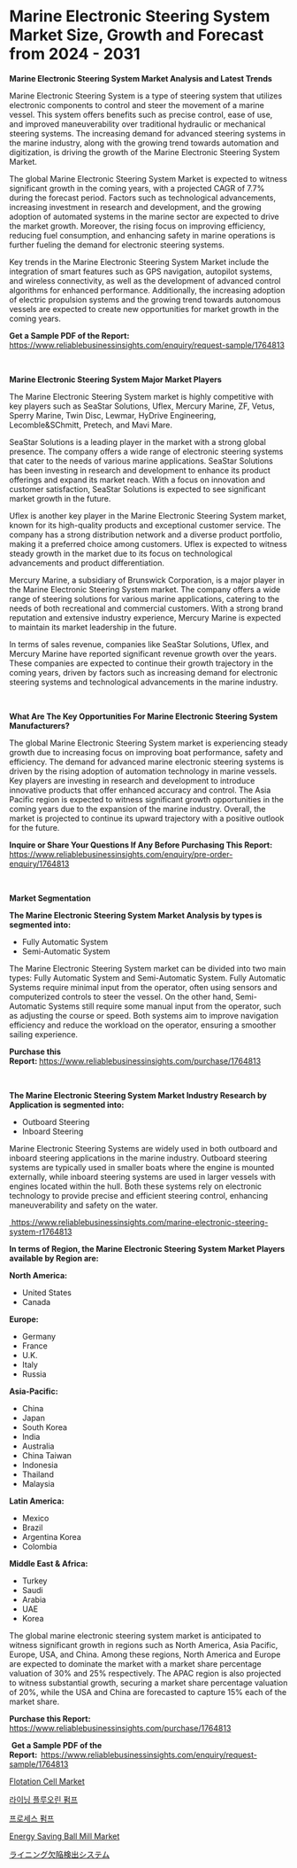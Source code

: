 <p><h1>Marine Electronic Steering System Market Size, Growth and Forecast from 2024 - 2031</h1></p><p><strong>Marine Electronic Steering System Market Analysis and Latest Trends</strong></p>
<p><p>Marine Electronic Steering System is a type of steering system that utilizes electronic components to control and steer the movement of a marine vessel. This system offers benefits such as precise control, ease of use, and improved maneuverability over traditional hydraulic or mechanical steering systems. The increasing demand for advanced steering systems in the marine industry, along with the growing trend towards automation and digitization, is driving the growth of the Marine Electronic Steering System Market.</p><p>The global Marine Electronic Steering System Market is expected to witness significant growth in the coming years, with a projected CAGR of 7.7% during the forecast period. Factors such as technological advancements, increasing investment in research and development, and the growing adoption of automated systems in the marine sector are expected to drive the market growth. Moreover, the rising focus on improving efficiency, reducing fuel consumption, and enhancing safety in marine operations is further fueling the demand for electronic steering systems.</p><p>Key trends in the Marine Electronic Steering System Market include the integration of smart features such as GPS navigation, autopilot systems, and wireless connectivity, as well as the development of advanced control algorithms for enhanced performance. Additionally, the increasing adoption of electric propulsion systems and the growing trend towards autonomous vessels are expected to create new opportunities for market growth in the coming years.</p></p>
<p><strong>Get a Sample PDF of the Report:&nbsp;</strong> <a href="https://www.reliablebusinessinsights.com/enquiry/request-sample/1764813">https://www.reliablebusinessinsights.com/enquiry/request-sample/1764813</a></p>
<p>&nbsp;</p>
<p><strong>Marine Electronic Steering System Major Market Players</strong></p>
<p><p>The Marine Electronic Steering System market is highly competitive with key players such as SeaStar Solutions, Uflex, Mercury Marine, ZF, Vetus, Sperry Marine, Twin Disc, Lewmar, HyDrive Engineering, Lecomble&SChmitt, Pretech, and Mavi Mare. </p><p>SeaStar Solutions is a leading player in the market with a strong global presence. The company offers a wide range of electronic steering systems that cater to the needs of various marine applications. SeaStar Solutions has been investing in research and development to enhance its product offerings and expand its market reach. With a focus on innovation and customer satisfaction, SeaStar Solutions is expected to see significant market growth in the future.</p><p>Uflex is another key player in the Marine Electronic Steering System market, known for its high-quality products and exceptional customer service. The company has a strong distribution network and a diverse product portfolio, making it a preferred choice among customers. Uflex is expected to witness steady growth in the market due to its focus on technological advancements and product differentiation.</p><p>Mercury Marine, a subsidiary of Brunswick Corporation, is a major player in the Marine Electronic Steering System market. The company offers a wide range of steering solutions for various marine applications, catering to the needs of both recreational and commercial customers. With a strong brand reputation and extensive industry experience, Mercury Marine is expected to maintain its market leadership in the future.</p><p>In terms of sales revenue, companies like SeaStar Solutions, Uflex, and Mercury Marine have reported significant revenue growth over the years. These companies are expected to continue their growth trajectory in the coming years, driven by factors such as increasing demand for electronic steering systems and technological advancements in the marine industry.</p></p>
<p>&nbsp;</p>
<p><strong>What Are The Key Opportunities For Marine Electronic Steering System Manufacturers?</strong></p>
<p><p>The global Marine Electronic Steering System market is experiencing steady growth due to increasing focus on improving boat performance, safety and efficiency. The demand for advanced marine electronic steering systems is driven by the rising adoption of automation technology in marine vessels. Key players are investing in research and development to introduce innovative products that offer enhanced accuracy and control. The Asia Pacific region is expected to witness significant growth opportunities in the coming years due to the expansion of the marine industry. Overall, the market is projected to continue its upward trajectory with a positive outlook for the future.</p></p>
<p><strong>Inquire or Share Your Questions If Any Before Purchasing This Report:</strong> <a href="https://www.reliablebusinessinsights.com/enquiry/pre-order-enquiry/1764813">https://www.reliablebusinessinsights.com/enquiry/pre-order-enquiry/1764813</a></p>
<p>&nbsp;</p>
<p><strong>Market Segmentation</strong></p>
<p><strong>The Marine Electronic Steering System Market Analysis by types is segmented into:</strong></p>
<p><ul><li>Fully Automatic System</li><li>Semi-Automatic System</li></ul></p>
<p><p>The Marine Electronic Steering System market can be divided into two main types: Fully Automatic System and Semi-Automatic System. Fully Automatic Systems require minimal input from the operator, often using sensors and computerized controls to steer the vessel. On the other hand, Semi-Automatic Systems still require some manual input from the operator, such as adjusting the course or speed. Both systems aim to improve navigation efficiency and reduce the workload on the operator, ensuring a smoother sailing experience.</p></p>
<p><strong>Purchase this Report:&nbsp;</strong><a href="https://www.reliablebusinessinsights.com/purchase/1764813">https://www.reliablebusinessinsights.com/purchase/1764813</a></p>
<p>&nbsp;</p>
<p><strong>The Marine Electronic Steering System Market Industry Research by Application is segmented into:</strong></p>
<p><ul><li>Outboard Steering</li><li>Inboard Steering</li></ul></p>
<p><p>Marine Electronic Steering Systems are widely used in both outboard and inboard steering applications in the marine industry. Outboard steering systems are typically used in smaller boats where the engine is mounted externally, while inboard steering systems are used in larger vessels with engines located within the hull. Both these systems rely on electronic technology to provide precise and efficient steering control, enhancing maneuverability and safety on the water.</p></p>
<p><a href="https://www.reliablebusinessinsights.com/marine-electronic-steering-system-r1764813">&nbsp;https://www.reliablebusinessinsights.com/marine-electronic-steering-system-r1764813</a></p>
<p><strong>In terms of Region, the Marine Electronic Steering System Market Players available by Region are:</strong></p>
<p>
    <p> <strong> North America: </strong>
        <ul>
            <li>United States</li>
            <li>Canada</li>
        </ul>
        </p> 
    <p> <strong> Europe: </strong>
        <ul>
            <li>Germany</li>
            <li>France</li>
            <li>U.K.</li>
            <li>Italy</li>
            <li>Russia</li>
        </ul>
        </p> 
    <p> <strong> Asia-Pacific: </strong>
        <ul>
            <li>China</li>
            <li>Japan</li>
            <li>South Korea</li>
            <li>India</li>
            <li>Australia</li>
            <li>China Taiwan</li>
            <li>Indonesia</li>
            <li>Thailand</li>
            <li>Malaysia</li>
        </ul>
        </p> 
    <p> <strong> Latin America: </strong>
        <ul>
            <li>Mexico</li>
            <li>Brazil</li>
            <li>Argentina Korea</li>
            <li>Colombia</li>
        </ul>
        </p> 
    <p> <strong> Middle East & Africa: </strong>
        <ul>
            <li>Turkey</li>
            <li>Saudi</li>
            <li>Arabia</li>
            <li>UAE</li>
            <li>Korea</li>
        </ul>
    </p>
    </p>
<p><p>The global marine electronic steering system market is anticipated to witness significant growth in regions such as North America, Asia Pacific, Europe, USA, and China. Among these regions, North America and Europe are expected to dominate the market with a market share percentage valuation of 30% and 25% respectively. The APAC region is also projected to witness substantial growth, securing a market share percentage valuation of 20%, while the USA and China are forecasted to capture 15% each of the market share.</p></p>
<p><strong>Purchase this Report: </strong><a href="https://www.reliablebusinessinsights.com/purchase/1764813">https://www.reliablebusinessinsights.com/purchase/1764813</a></p>
<p>&nbsp;<strong>Get a Sample PDF of the Report:&nbsp;&nbsp;</strong><a href="https://www.reliablebusinessinsights.com/enquiry/request-sample/1764813">https://www.reliablebusinessinsights.com/enquiry/request-sample/1764813</a></p>
<p><strong></strong></p>
<p><p><a href="https://github.com/juancolorado15/Market-Research-Report-List-3/blob/main/flotation-cell-market.md">Flotation Cell Market</a></p><p><a href="https://github.com/sammyUltyylrich9067856/Market-Research-Report-List-2/blob/main/1595800175218.md">라이닝 플루오린 펌프</a></p><p><a href="https://github.com/Elenrrera7685/Market-Research-Report-List-2/blob/main/5481400175217.md">프로세스 펌프</a></p><p><a href="https://github.com/dx0328/Market-Research-Report-List-3/blob/main/energy-saving-ball-mill-market.md">Energy Saving Ball Mill Market</a></p><p><a href="https://github.com/tanyaali3/Market-Research-Report-List-2/blob/main/5635921162767.md">ライニング欠陥検出システム</a></p></p>